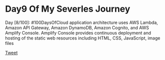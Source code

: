 # Day9 Of My Severles Journey

Day [8/100]: #100DaysOfCloud application architecture uses AWS Lambda, Amazon API Gateway, Amazon DynamoDB, Amazon Cognito, and AWS Amplify Console. Amplify Console provides continuous deployment and hosting of the static web resources including HTML, CSS, JavaScript, image files

[Tweet](https://twitter.com/martynzYoung/status/1297194233334583297)
